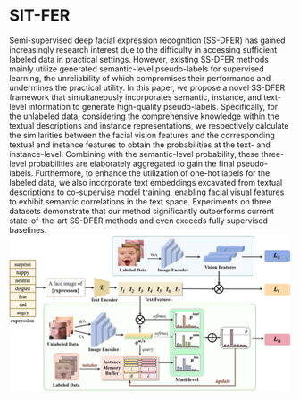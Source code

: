 # SIT-FER
Semi-supervised deep facial expression recognition (SS-DFER) has gained increasingly research interest due to the difficulty in accessing sufficient labeled data in practical settings. However, existing SS-DFER methods mainly utilize generated semantic-level pseudo-labels for supervised learning, the unreliability of which compromises their performance and undermines the practical utility. In this paper, we propose a novel SS-DFER framework that simultaneously incorporates semantic, instance, and text-level information to generate high-quality pseudo-labels. Specifically, for the unlabeled data, considering the comprehensive knowledge within the textual descriptions and instance representations, we respectively calculate the similarities between the facial vision features and the corresponding textual and instance features to obtain the probabilities at the text- and instance-level. Combining with the semantic-level probability, these three-level probabilities are elaborately aggregated to gain the final pseudo-labels. Furthermore, to enhance the utilization of one-hot labels for the labeled data, we also incorporate text embeddings excavated from textual descriptions to co-supervise model training, enabling facial visual features to exhibit semantic correlations in the text space. Experiments on three datasets demonstrate that our method significantly outperforms current state-of-the-art SS-DFER methods and even exceeds fully supervised baselines.
![image](https://github.com/PatrickStarL/SIT-FER/blob/main/img/structure.jpg)
